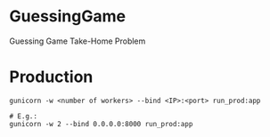 # GuessingGame
Guessing Game Take-Home Problem


# Production

```
gunicorn -w <number of workers> --bind <IP>:<port> run_prod:app

# E.g.:
gunicorn -w 2 --bind 0.0.0.0:8000 run_prod:app
```
